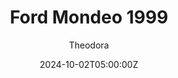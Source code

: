 ---
title: "Ford Mondeo 1999"
meta_title: ""
description: "Ford Mondeo 1999 (vrc_erc_1999_fortix) for Assetto Corsa by VRC"
date: 2024-10-02T05:00:00Z
thumb: CK20Noy
mainimage: 6VWNeFT
cargallery: ["VINi4U4", "6spmzIo", "rp3IWfq"]
categories: ["Car"]
author: "Theodora"
tags: ["Ford", "Super Touring", "USA", "R2R", "Touring car", "BTCC", "1999", "VRC"]
draft: false
link: https://filepv.com/6jouvmyfy09v/VRC_Tourers_Fortix_Mando_v1_5.zip.html
zipsize: "458 MB"
host: mods
manu: Ford
championship: BTCC
# logo2: Toyota-text
country: USA
year: 1999
class: Super Touring
drivetrain: FWD
engine: 1.8l Duratec V6
power: 318 bhp
torque: 284
mass: 975
speed: 275
gb: sequential
accel: 5.5 seconds
creator: VRC
creatorfull: Virtual Racing Cars
version: "1.5"
csp: "0.2.2"
carname: "Ford Mondeo"
realnale: VRC Tourers - Fortix Mando
folder: "vrc_erc_1999_fortix"
livery: "3 included"
r2r: 1
---